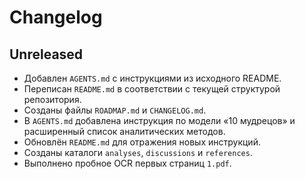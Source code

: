# Changelog

## Unreleased

- Добавлен `AGENTS.md` с инструкциями из исходного README.
- Переписан `README.md` в соответствии с текущей структурой репозитория.
- Созданы файлы `ROADMAP.md` и `CHANGELOG.md`.
- В `AGENTS.md` добавлена инструкция по модели «10 мудрецов» и расширенный список аналитических методов.
- Обновлён `README.md` для отражения новых инструкций.
- Созданы каталоги `analyses`, `discussions` и `references`.
- Выполнено пробное OCR первых страниц `1.pdf`.
